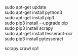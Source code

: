 sudo apt-get update <br>
sudo apt-get install python3 <br>
sudo apt-get install pip3 <br>
sudo pip3 install --upgrade pip <br>
sudo pip3 install scrapy <br>
sudo apt-get install tesseract-ocr <br>
sudo pip3 install pytesseract <br>

scrapy crawl sp1
